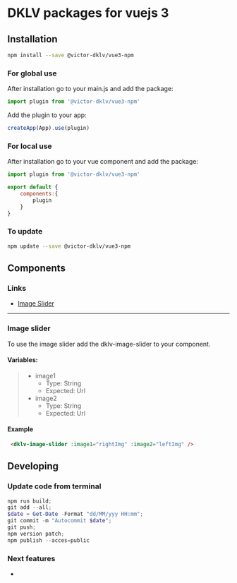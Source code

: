 
# DKLV packages for vuejs 3

## Installation

```sh
npm install --save @victor-dklv/vue3-npm
```
### For global use 

After installation go to your main.js and add the package:

```js
import plugin from '@victor-dklv/vue3-npm'
```

Add the plugin to your app:

```js
createApp(App).use(plugin)
```

### For local use

After installation go to your vue component and add the package:

```js
import plugin from '@victor-dklv/vue3-npm'

export default {
    components:{
        plugin
    }
}
```

### To update

```sh
npm update --save @victor-dklv/vue3-npm
```

## Components

### Links

- [Image Slider](#imageslider)

<hr/>

### <a id="imageslider"></a>Image slider

To use the image slider add the dklv-image-slider to your component.

#### Variables:

> - image1
>   - Type: String
>   - Expected: Url
> - image2
>   - Type: String
>   - Expected: Url

#### Example

```html
 <dklv-image-slider :image1="rightImg" :image2="leftImg" />
```

## Developing

### Update code from terminal

```powershell
npm run build; 
git add --all; 
$date = Get-Date -Format "dd/MM/yyy HH:mm"; 
git commit -m "Autocommit $date"; 
git push; 
npm version patch; 
npm publish --acces=public
```

### Next features

- 